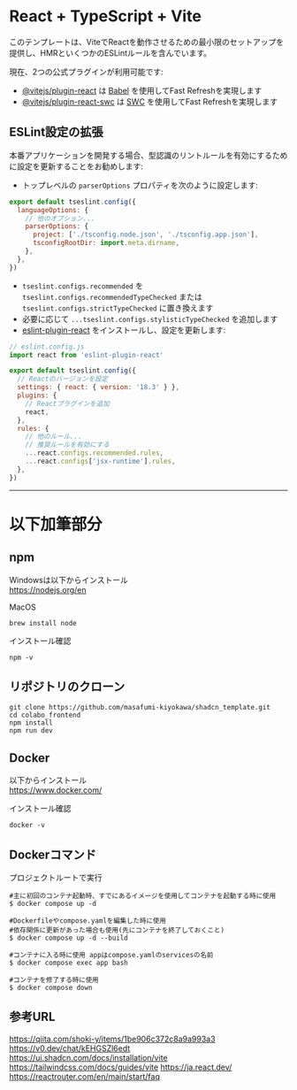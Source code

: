 # React + TypeScript + Vite

このテンプレートは、ViteでReactを動作させるための最小限のセットアップを提供し、HMRといくつかのESLintルールを含んでいます。

現在、2つの公式プラグインが利用可能です:

- [@vitejs/plugin-react](https://github.com/vitejs/vite-plugin-react/blob/main/packages/plugin-react/README.md) は [Babel](https://babeljs.io/) を使用してFast Refreshを実現します
- [@vitejs/plugin-react-swc](https://github.com/vitejs/vite-plugin-react-swc) は [SWC](https://swc.rs/) を使用してFast Refreshを実現します

## ESLint設定の拡張

本番アプリケーションを開発する場合、型認識のリントルールを有効にするために設定を更新することをお勧めします:

- トップレベルの `parserOptions` プロパティを次のように設定します:

```js
export default tseslint.config({
  languageOptions: {
    // 他のオプション...
    parserOptions: {
      project: ['./tsconfig.node.json', './tsconfig.app.json'],
      tsconfigRootDir: import.meta.dirname,
    },
  },
})
```

- `tseslint.configs.recommended` を `tseslint.configs.recommendedTypeChecked` または `tseslint.configs.strictTypeChecked` に置き換えます
- 必要に応じて `...tseslint.configs.stylisticTypeChecked` を追加します
- [eslint-plugin-react](https://github.com/jsx-eslint/eslint-plugin-react) をインストールし、設定を更新します:

```js
// eslint.config.js
import react from 'eslint-plugin-react'

export default tseslint.config({
  // Reactのバージョンを設定
  settings: { react: { version: '18.3' } },
  plugins: {
    // Reactプラグインを追加
    react,
  },
  rules: {
    // 他のルール...
    // 推奨ルールを有効にする
    ...react.configs.recommended.rules,
    ...react.configs['jsx-runtime'].rules,
  },
})
```

---

# 以下加筆部分
## npm
Windowsは以下からインストール<br>
https://nodejs.org/en

MacOS
```
brew install node
```

インストール確認
```
npm -v
```


## リポジトリのクローン
```
git clone https://github.com/masafumi-kiyokawa/shadcn_template.git
cd colabo_frontend
npm install
npm run dev
```

## Docker

以下からインストール<br>
https://www.docker.com/

インストール確認
```
docker -v
```

## Dockerコマンド
プロジェクトルートで実行

```
#主に初回のコンテナ起動時、すでにあるイメージを使用してコンテナを起動する時に使用
$ docker compose up -d

#Dockerfileやcompose.yamlを編集した時に使用
#依存関係に更新があった場合も使用(先にコンテナを終了しておくこと)
$ docker compose up -d --build

#コンテナに入る時に使用 appはcompose.yamlのservicesの名前
$ docker compose exec app bash

#コンテナを修了する時に使用
$ docker compose down
```

## 参考URL
https://qiita.com/shoki-y/items/1be906c372c8a9a993a3
https://v0.dev/chat/kEHGSZl6edt
https://ui.shadcn.com/docs/installation/vite
https://tailwindcss.com/docs/guides/vite
https://ja.react.dev/
https://reactrouter.com/en/main/start/faq